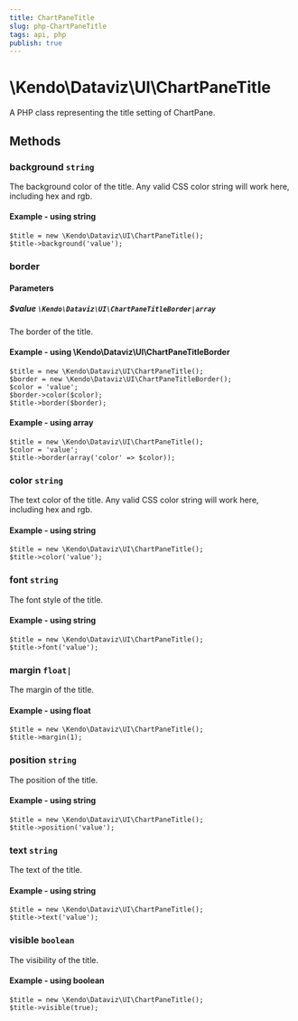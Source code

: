 ```yaml
---
title: ChartPaneTitle
slug: php-ChartPaneTitle
tags: api, php
publish: true
---
```


# \Kendo\Dataviz\UI\ChartPaneTitle

A PHP class representing the title setting of ChartPane.


## Methods

### background `string`

The background color of the title. Any valid CSS color string will work here, including
hex and rgb.


#### Example - using string
    $title = new \Kendo\Dataviz\UI\ChartPaneTitle();
    $title->background('value');

### border

#### Parameters

##### $value `\Kendo\Dataviz\UI\ChartPaneTitleBorder|array`

The border of the title.


#### Example - using \Kendo\Dataviz\UI\ChartPaneTitleBorder

    $title = new \Kendo\Dataviz\UI\ChartPaneTitle();
    $border = new \Kendo\Dataviz\UI\ChartPaneTitleBorder();
    $color = 'value';
    $border->color($color);
    $title->border($border);

#### Example - using array

    $title = new \Kendo\Dataviz\UI\ChartPaneTitle();
    $color = 'value';
    $title->border(array('color' => $color));

### color `string`

The text color of the title. Any valid CSS color string will work here, including hex and rgb.


#### Example - using string
    $title = new \Kendo\Dataviz\UI\ChartPaneTitle();
    $title->color('value');

### font `string`

The font style of the title.


#### Example - using string
    $title = new \Kendo\Dataviz\UI\ChartPaneTitle();
    $title->font('value');

### margin `float|`

The margin of the title.


#### Example - using float
    $title = new \Kendo\Dataviz\UI\ChartPaneTitle();
    $title->margin(1);

### position `string`

The position of the title.


#### Example - using string
    $title = new \Kendo\Dataviz\UI\ChartPaneTitle();
    $title->position('value');

### text `string`

The text of the title.


#### Example - using string
    $title = new \Kendo\Dataviz\UI\ChartPaneTitle();
    $title->text('value');

### visible `boolean`

The visibility of the title.


#### Example - using boolean
    $title = new \Kendo\Dataviz\UI\ChartPaneTitle();
    $title->visible(true);

